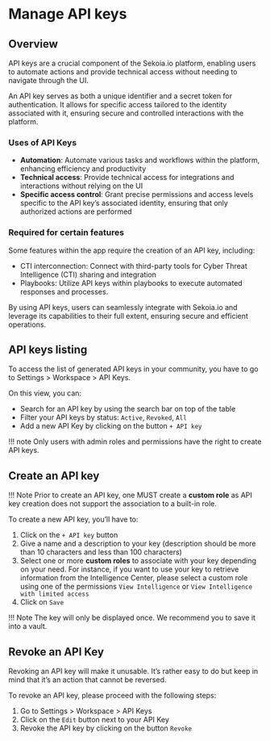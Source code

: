 # Manage API keys

## Overview

API keys are a crucial component of the Sekoia.io platform, enabling users to automate actions and provide technical access without needing to navigate through the UI.

An API key serves as both a unique identifier and a secret token for authentication. It allows for specific access tailored to the identity associated with it, ensuring secure and controlled interactions with the platform.

### Uses of API Keys

- **Automation**: Automate various tasks and workflows within the platform, enhancing efficiency and productivity
- **Technical access**: Provide technical access for integrations and interactions without relying on the UI
- **Specific access control**: Grant precise permissions and access levels specific to the API key’s associated identity, ensuring that only authorized actions are performed

### Required for certain features

Some features within the app require the creation of an API key, including:

- CTI interconnection: Connect with third-party tools for Cyber Threat Intelligence (CTI) sharing and integration
- Playbooks: Utilize API keys within playbooks to execute automated responses and processes.

By using API keys, users can seamlessly integrate with Sekoia.io and leverage its capabilities to their full extent, ensuring secure and efficient operations.


## API keys listing

To access the list of generated API keys in your community, you have to go to Settings > Workspace > API Keys.

On this view, you can:

- Search for an API key by using the search bar on top of the table
- Filter your API keys by status: `Active`, `Revoked`, `All`
- Add a new API Key by clicking on the button `+ API key`

!!! note 
    Only users with admin roles and permissions have the right to create API keys. 

## Create an API key

!!! Note
    Prior to create an API key, one MUST create a **custom role** as API key creation does not support the association to a built-in role. 

To create a new API key, you’ll have to:

1. Click on the `+ API key` button
2. Give a name and a description to your key (description should be more than 10 characters and less than 100 characters)
3. Select one or more **custom roles** to associate with your key depending on your need. For instance, if you want to use your key to retrieve information from the Intelligence Center, please select a custom role using one of the permissions `View Intelligence` or `View Intelligence with limited access`
4. Click on `Save`

!!! Note
    The key will only be displayed once. We recommend you to save it into a vault.

## Revoke an API Key

Revoking an API key will make it unusable. It’s rather easy to do but keep in mind that it’s an action that cannot be reversed.

To revoke an API key, please proceed with the following steps:

1. Go to Settings > Workspace > API Keys 
2. Click on the `Edit` button next to your API Key 
3. Revoke the API key by clicking on the button `Revoke`
